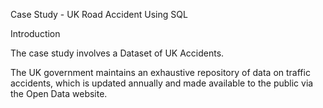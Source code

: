 Case Study - UK Road Accident Using SQL

Introduction

The case study involves a Dataset of UK Accidents.

The UK government maintains an exhaustive repository of data on traffic accidents, which is updated annually and made available to the public via the Open Data website.
